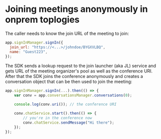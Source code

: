 # Joining meetings anonymously in onprem toplogies

The caller needs to know the join URL of the meeting to join:

```js
app.signInManager.signIn({
  join_url: "https://<...>/johndoe/BYGXVLBQ",
  name: "Guest223",
});
```

The SDK sends a lookup request to the join launcher (aka JL) service and gets URL of the meeting organizer's pool as well as the conference URI. After that the SDK joins the conference anonymously and creates a conversation object that can be then used to join the meeting:

```js
app.signInManager.signIn(...).then(() => {
    var conv = app.conversationsManager.conversations(0);

    console.log(conv.uri()); // the conference URI

    conv.chatService.start().then(() => {
        // you're in the conference now
        conv.chatService.sendMessage("Hi there");
    });
});
``` 

